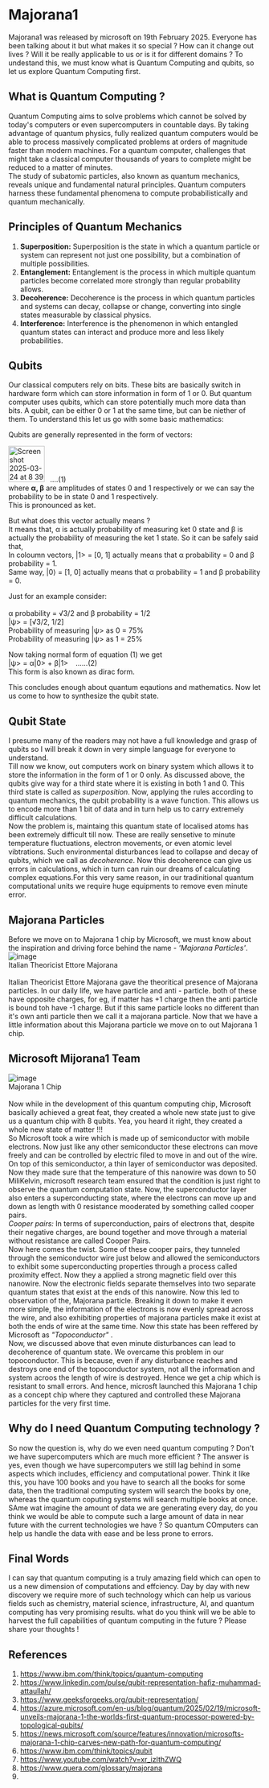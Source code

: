 # Majorana1

Majorana1 was released by microsoft on 19th February 2025. Everyone has been talking about it but what makes it so special ? How can it change out lives ? Will it be really applicable to us or is it for different domains ? To undestand this, we must know what is Quantum Computing and qubits, so let us explore Quantum Computing first.

## What is Quantum Computing ?

Quantum Computing aims to solve problems which cannot be solved by today's computers or even supercomputers in countable days. By taking advantage of quantum physics, fully realized quantum computers would be able to process massively complicated problems at orders of magnitude faster than modern machines. For a quantum computer, challenges that might take a classical computer thousands of years to complete might be reduced to a matter of minutes.<br/>
The study of subatomic particles, also known as quantum mechanics, reveals unique and fundamental natural principles. Quantum computers harness these fundamental phenomena to compute probabilistically and quantum mechanically. <br/>

## Principles of Quantum Mechanics

1. **Superposition:** Superposition is the state in which a quantum particle or system can represent not just one possibility, but a combination of multiple possibilities.<br/>
2. **Entanglement:** Entanglement is the process in which multiple quantum particles become correlated more strongly than regular probability allows.<br/>
3. **Decoherence:** Decoherence is the process in which quantum particles and systems can decay, collapse or change, converting into single states measurable by classical physics.<br/>
4. **Interference:** Interference is the phenomenon in which entangled quantum states can interact and produce more and less likely probabilities.<br/>

## Qubits

Our classical computers rely on bits. These bits are basically switch in hardware form which can store information in form of 1 or 0. But quantum computer uses qubits, which can store potentially much more data than bits. A qubit, can be either 0 or 1 at the same time, but can be niether of them. To understand this let us go with some basic mathematics:<br/>

Qubits are generally represented in the form of vectors:

<img width="72" alt="Screenshot 2025-03-24 at 8 39 42 PM" src="https://github.com/user-attachments/assets/b0209e82-9144-454a-9c89-1156c1cf61e6" /> &ensp;....(1) <br/>
where **α, β**
are amplitudes of states 0 and 1 respectively or we can say the probability to be in state 0 and 1 respectively.<br/>
This is pronounced as ket. <br/>

But what does this vector actually means ?
<br/>
It means that, α is actually probability of measuring ket 0 state and β is actually the probability of measuring the ket 1 state. So it can be safely said that,<br/>
In coloumn vectors, |1> = [0, 1] actually means that α probability = 0 and β probability = 1. <br/>
Same way, |0⟩ = [1, 0] actually means that α probability = 1 and β probability = 0. <br/>

Just for an example consider: <br/><br/>
α probability = √3/2    and β probability = 1/2 <br/>
|ψ> = [√3/2, 1/2] <br/>
Probability of measuring |ψ> as 0 = 75%  <br/>
Probability of measuring |ψ> as 1 = 25%  <br/>

Now taking normal form of equation (1) we get <br/>
|ψ> = α|0> + β|1>   &ensp; ......(2) <br/>
This form is also known as dirac form.<br/>

This concludes enough about quantum eqautions and mathematics. Now let us come to how to synthesize the qubit state.<br/>

## Qubit State
I presume many of the readers may not have a full knowledge and grasp of qubits so I will break it down in very simple language for everyone to understand. <br/>
Till now we know, out computers work on binary system which allows it to store the information in the form of 1 or 0 only. As discussed above, the qubits give way for a third state where it is existing in both 1 and 0. This third state is called as _superposition_. Now, applying the rules according to quantum mechanics, the qubit probability is a wave function. This allows us to encode more than 1 bit of data and in turn help us to carry extremely difficult calculations. <br/>
Now the problem is, maintaing this quantum state of localised atoms has been extremely difficult till now. These are really sensetive to minute temperature fluctuations, electron movements, or even atomic level vibtrations. Such environmental disturbances lead to collapse and decay of qubits, which we call as _decoherence_. Now this decoherence can give us errors in calculations, which in turn can ruin our dreams of calculating complex equations.For this very same reason, in our tradinitional quantum computational units we require huge equipments to remove even minute error.<br/>

## Majorana Particles
Before we move on to Majorana 1 chip by Microsoft, we must know about the inspiration and driving force behind the name - _'Majorana Particles'_. <br/> 
![image](https://github.com/user-attachments/assets/57a3065c-9e7c-4b9f-975b-8fa18f3e569c)<br/>
Italian Theoricist Ettore Majorana<br/><br/>
Italian Theoricist Ettore Majorana gave the theoritical presence of Majorana particles. In our daily life, we have particle and anti - particle. both of these have opposite charges, for eg, if matter has +1 charge then the anti particle is bound toh have -1 charge. But if this same particle looks no different than it's own anti particle then we call it a majorana particle. Now that we have a little information about this Majorana particle we move on to out Majorana 1 chip. <br/>

## Microsoft Mijorana1 Team
![image](https://github.com/user-attachments/assets/b4084180-dd2e-45e6-b895-b83bf4e04bd3)<br/>
Majorana 1 Chip<br/><br/>
Now while in the development of this quantum computing chip, Microsoft basically achieved a great feat, they created a whole new state just to give us a quantum chip with 8 qubits. Yea, you heard it right, they created a whole new state of matter !!!<br/>
So Microsoft took a wire which is made up of semiconductor with mobile electrons. Now just like any other semiconductor these electrons can move freely and can be controlled by electric filed to move in and out of the wire. On top of this semiconductor, a thin layer of semiconductor was deposited. Now they made sure that the temperature of this nanowire was down to 50 MiliKelvin, microsoft research team ensured that the condition is just right to observe the quantum computation state. Now, the superconductor layer also enters a superconducting state, where the electrons can move up and down as length with 0 resistance mooderated by something called cooper pairs. <br/>
_Cooper pairs:_ In terms of superconduction, pairs of electrons that, despite their negative charges, are bound together and move through a material without resistance are called Cooper Pairs. <br/>
Now here comes the twist. Some of these cooper pairs, they tunneled through the semiconductor wire just below and allowed the semiconductors to exhibit some superconducting properties through a process called proximity effect. Now they a applied a strong magnetic field over this nanowire. Now the electronic fields separate themselves into two separate quantum states that exist at the ends of this nanowire. Now this led to observation of the, Majorana particle. Breaking it down to make it even more simple, the information of the electrons is now evenly spread across the wire, and also exhibiting properties of majorana particles make it exist at both the ends of wire at the same time. Now this state has been reffered by Microsoft as _"Topoconductor"_ . <br/>
Now, we discussed above that even minute disturbances can lead to decoherence of quantum state. We overcame this problem in our topoconductor. This is because, even if any disturbance reaches and destroys one end of the topoconductor system, not all the information and system acroos the length of wire is destroyed. Hence we get a chip which is resistant to small errors. And hence, microsft launched this Majorana 1 chip as a concept chip where they captured and controlled these Majorana particles for the very first time. <br/>

## Why do I need Quantum Computing technology ?
So now the question is, why do we even need quantum computing ? Don't we have supercomputers which are much more efficient ? The answer is yes, even though we have supercomputers we still lag behind in some aspects which includes, efficiency and computational power. Think it like this, you have 100 books and you have to search all the books for some data, then the traditional computing system will search the books by one, whereas the quantum coputing systems will search multiple books at once. SAme wat imagine the amount of data we are generating every day, do you think we would be able to compute such a large amount of data in near future with the current technologies we have ? So quantum COmputers can help us handle the data with ease and be less prone to errors.<br/>

## Final Words
I can say that quantum computing is a truly amazing field which can open to us a new dimension of computations and effciency. Day by day with new discovery we require more of such technology which can help us various fields such as chemistry, material science, infrastructure, AI, and quantum computing has very promising results. what do you think will we be able to harvest the full capabilities of quantum computing in the future ? Please share your thoughts !<br/>

## References
1. https://www.ibm.com/think/topics/quantum-computing
2. https://www.linkedin.com/pulse/qubit-representation-hafiz-muhammad-attaullah/
3. https://www.geeksforgeeks.org/qubit-representation/
4. https://azure.microsoft.com/en-us/blog/quantum/2025/02/19/microsoft-unveils-majorana-1-the-worlds-first-quantum-processor-powered-by-topological-qubits/
5. https://news.microsoft.com/source/features/innovation/microsofts-majorana-1-chip-carves-new-path-for-quantum-computing/
6. https://www.ibm.com/think/topics/qubit
7. https://www.youtube.com/watch?v=xr_izIthZWQ
8. https://www.quera.com/glossary/majorana
9. 



